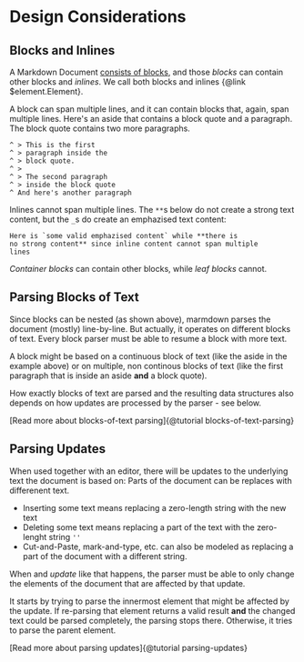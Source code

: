 # Design Considerations

## Blocks and Inlines

A Markdown Document [consists of blocks](https://github.github.com/gfm/#blocks-and-inlines), 
and those _blocks_ can contain other blocks and _inlines_. We call both blocks
and inlines {@link $element.Element}.

A block can span multiple lines, and it can contain blocks that, again, span
multiple lines. Here's an aside that contains a block quote and a paragraph.
The block quote contains two more paragraphs.

```
^ > This is the first
^ > paragraph inside the
^ > block quote.
^ >
^ > The second paragraph
^ > inside the block quote
^ And here's another paragraph
```

Inlines cannot span multiple lines. The `**`s below do not create a strong text
content, but the `_`s do create an emphazised text content:

```
Here is `some valid emphazised content` while **there is
no strong content** since inline content cannot span multiple
lines
```

_Container blocks_ can contain other blocks, while _leaf blocks_ cannot.

## Parsing Blocks of Text

Since blocks can be nested (as shown above), marmdown parses the document
(mostly) line-by-line. But actually, it operates on different blocks of
text. Every block parser must be able to resume a block with more text.

A block might be based on a continuous block of text (like the aside in
the example above) or on multiple, non continous blocks of text (like the
first paragraph that is inside an aside **and** a block quote).

How exactly blocks of text are parsed and the resulting data structures
also depends on how updates are processed by the parser - see below.

[Read more about blocks-of-text parsing]{@tutorial blocks-of-text-parsing}

## Parsing Updates

When used together with an editor, there will be updates to the underlying
text the document is based on: Parts of the document can be replaces with
differenent text.

* Inserting some text means replacing a zero-length string with the new text
* Deleting some text means replacing a part of the text with the zero-lenght
  string `''`
* Cut-and-Paste, mark-and-type, etc. can also be modeled as replacing a part of
  the document with a different string.

When and _update_ like that happens, the parser must be able to only change
the elements of the document that are affected by that update.

It starts by trying to parse the innermost element that might be affected
by the update. If re-parsing that element returns a valid result **and** the
changed text could be parsed completely, the parsing stops there. Otherwise,
it tries to parse the parent element.

[Read more about parsing updates]{@tutorial parsing-updates}
